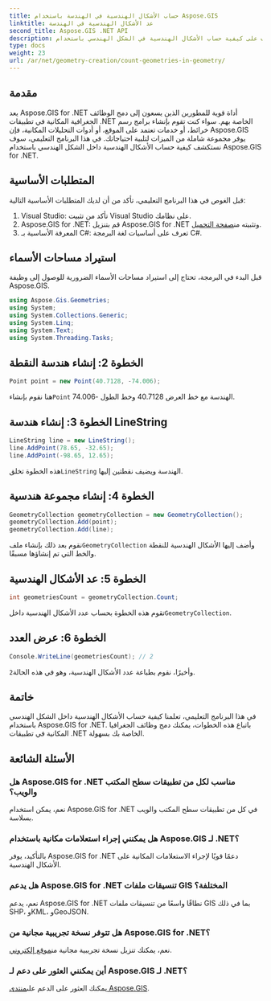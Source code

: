 ```yaml
---
title: حساب الأشكال الهندسية في الهندسة باستخدام Aspose.GIS
linktitle: عد الأشكال الهندسية في الهندسة
second_title: Aspose.GIS .NET API
description: تعرف على كيفية حساب الأشكال الهندسية في الشكل الهندسي باستخدام Aspose.GIS for .NET. برنامج تعليمي خطوة بخطوة مع أمثلة التعليمات البرمجية للمطورين.
type: docs
weight: 23
url: /ar/net/geometry-creation/count-geometries-in-geometry/
---
```

## مقدمة
يعد Aspose.GIS for .NET أداة قوية للمطورين الذين يسعون إلى دمج الوظائف الجغرافية المكانية في تطبيقات .NET الخاصة بهم. سواء كنت تقوم بإنشاء برامج رسم خرائط، أو خدمات تعتمد على الموقع، أو أدوات التحليلات المكانية، فإن Aspose.GIS يوفر مجموعة شاملة من الميزات لتلبية احتياجاتك. في هذا البرنامج التعليمي، سوف نستكشف كيفية حساب الأشكال الهندسية داخل الشكل الهندسي باستخدام Aspose.GIS for .NET.
## المتطلبات الأساسية
قبل الغوص في هذا البرنامج التعليمي، تأكد من أن لديك المتطلبات الأساسية التالية:
1. Visual Studio: تأكد من تثبيت Visual Studio على نظامك.
2. Aspose.GIS for .NET: قم بتنزيل Aspose.GIS for .NET وتثبيته من[صفحة التحميل](https://releases.aspose.com/gis/net/).
3. المعرفة الأساسية بـ C#: تعرف على أساسيات لغة البرمجة C#.

## استيراد مساحات الأسماء
قبل البدء في البرمجة، تحتاج إلى استيراد مساحات الأسماء الضرورية للوصول إلى وظيفة Aspose.GIS.

```csharp
using Aspose.Gis.Geometries;
using System;
using System.Collections.Generic;
using System.Linq;
using System.Text;
using System.Threading.Tasks;
```

## الخطوة 2: إنشاء هندسة النقطة
```csharp
Point point = new Point(40.7128, -74.006);
```
 هنا نقوم بإنشاء`Point` الهندسة مع خط العرض 40.7128 وخط الطول -74.006.
## الخطوة 3: إنشاء هندسة LineString
```csharp
LineString line = new LineString();
line.AddPoint(78.65, -32.65);
line.AddPoint(-98.65, 12.65);
```
 هذه الخطوة تخلق`LineString` الهندسة ويضيف نقطتين إليها.
## الخطوة 4: إنشاء مجموعة هندسية
```csharp
GeometryCollection geometryCollection = new GeometryCollection();
geometryCollection.Add(point);
geometryCollection.Add(line);
```
 نقوم بعد ذلك بإنشاء ملف`GeometryCollection` وأضف إليها الأشكال الهندسية للنقطة والخط التي تم إنشاؤها مسبقًا.
## الخطوة 5: عد الأشكال الهندسية
```csharp
int geometriesCount = geometryCollection.Count;
```
 تقوم هذه الخطوة بحساب عدد الأشكال الهندسية داخل`GeometryCollection`.
## الخطوة 6: عرض العدد
```csharp
Console.WriteLine(geometriesCount); // 2
```
 وأخيرًا، نقوم بطباعة عدد الأشكال الهندسية، وهو في هذه الحالة`2`.

## خاتمة
في هذا البرنامج التعليمي، تعلمنا كيفية حساب الأشكال الهندسية داخل الشكل الهندسي باستخدام Aspose.GIS for .NET. باتباع هذه الخطوات، يمكنك دمج وظائف الجغرافيا المكانية في تطبيقات .NET الخاصة بك بسهولة.
## الأسئلة الشائعة
### هل Aspose.GIS for .NET مناسب لكل من تطبيقات سطح المكتب والويب؟
نعم، يمكن استخدام Aspose.GIS for .NET في كل من تطبيقات سطح المكتب والويب بسلاسة.
### هل يمكنني إجراء استعلامات مكانية باستخدام Aspose.GIS لـ .NET؟
بالتأكيد، يوفر Aspose.GIS for .NET دعمًا قويًا لإجراء الاستعلامات المكانية على الأشكال الهندسية.
### هل يدعم Aspose.GIS for .NET تنسيقات ملفات GIS المختلفة؟
نعم، يدعم Aspose.GIS for .NET نطاقًا واسعًا من تنسيقات ملفات GIS بما في ذلك SHP، وKML، وGeoJSON.
### هل تتوفر نسخة تجريبية مجانية من Aspose.GIS for .NET؟
 نعم، يمكنك تنزيل نسخة تجريبية مجانية من[موقع إلكتروني](https://releases.aspose.com/).
### أين يمكنني العثور على دعم لـ Aspose.GIS لـ .NET؟
 يمكنك العثور على الدعم على[منتدى Aspose.GIS](https://forum.aspose.com/c/gis/33).